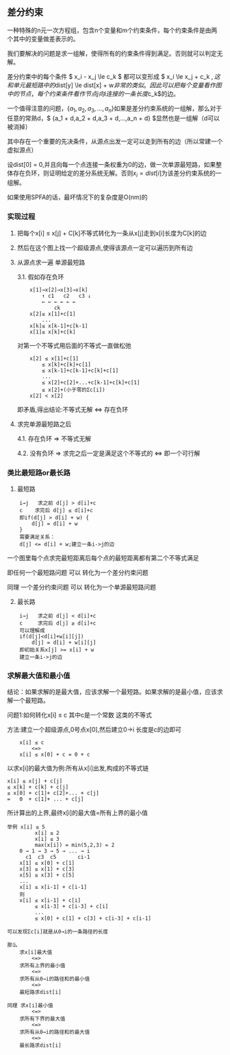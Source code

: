 ## 差分约束

一种特殊的n元一次方程组，包含n个变量和m个约束条件，每个约束条件是由两个其中的变量做差表示的。

我们要解决的问题是求一组解，使得所有的约束条件得到满足。否则就可以判定无解。

差分约束中的每个条件 $ x_i - x_j \le c_k $ 都可以变形成 $ x_i \le x_j + c_k $,这和单元最短路中的$dist[y] \le dist[x] + w$非常的类似。因此可以把每个变量看作图中的节点，每个约束条件看作节点j向i连接的一条长度$c_k$的边。

一个值得注意的问题，$\{a_1,a_2,a_3,...,a_n\}$如果是差分约束系统的一组解，那么对于任意的常熟d，$ \{a_1 + d,a_2 + d,a_3 + d,...,a_n + d\} $显然也是一组解（d可以被消掉）

其中存在一个重要的先决条件，从源点出发一定可以走到所有的边（所以常建一个虚拟源点）

设dist[0] = 0,并且向每一个点连接一条权重为0的边，做一次单源最短路，如果整体存在负环，则证明给定的差分系统无解。否则$x_i = dist[i]$为该差分约束系统的一组解。

如果使用SPFA的话，最坏情况下的复杂度是O(nm)的

### 实现过程

1. 把每个x[i] ≤ x[j] + C[k]不等式转化为一条从x[j]走到x[i]长度为C[k]的边

2. 然后在这个图上找一个超级源点,使得该源点一定可以遍历到所有边 

3. 从源点求一遍 单源最短路
    
    3.1. 假如存在负环
    ```
        x[1]→x[2]→x[3]→x[k]
            ↑ c1   c2   c3 ↓
            ← ← ← ← ← ← 
                ck
        x[2]≤ x[1]+c[1]
            ...
        x[k]≤ x[k-1]+c[k-1]
        x[1]≤ x[k]+c[k]
    ```

    对第一个不等式用后面的不等式一直做松弛
    ```
        x[2] ≤ x[1]+c[1]
            ≤ x[k]+c[k]+c[1]
            ≤ x[k-1]+c[k-1]+c[k]+c[1]
            ...
            ≤ x[2]+c[2]+...+c[k-1]+c[k]+c[1]
            ≤ x[2]+(小于零的Σc[i])
        x[2] < x[2]
    ```
    即矛盾,得出结论:不等式无解 <=> 存在负环
4. 求完单源最短路之后
    
    4.1.  存在负环 => 不等式无解
    
    4.2.  没有负环 => 求完之后一定是满足这个不等式的 <=> 即一个可行解

### 类比最短路or最长路
1. 最短路
```
    i→j   求之前 d[j] > d[i]+c 
    c    求完后 d[j] ≤ d[i]+c 
    即if(d[j] > d[i] + w) {
        d[j] = d[i] + w
    }
    需要满足关系：
    d[j] <= d[i] + w;建立一条i->j的边
```
一个图里每个点求完最短距离后每个点的最短距离都有第二个不等式满足

即任何一个最短路问题 可以 转化为一个差分约束问题

同理  一个差分约束问题 可以 转化为一个单源最短路问题

2. 最长路
```
    i→j   求之前 d[j] < d[i]+c 
    c     求完后 d[j] ≥ d[i]+c  
    可以理解成
    if(d[j]<d[i]+w[i][j])
        d[j] = d[i] + w[i][j]
    即初始关系x[j] >= x[i] + w
    建立一条i->j的边
```

### 求解最大值和最小值

结论：如果求解的是最大值，应该求解一个最短路。如果求解的是最小值，应该求解一个最短路。

问题1:如何转化x[i] ≤ c 其中c是一个常数 这类的不等式

方法:建立一个超级源点,0号点x[0],然后建立0→i 长度是c的边即可

```
    x[i] ≤ c
        <=>
    x[i] ≤ x[0] + c = 0 + c   
```

以求x[i]的最大值为例:所有从x[i]出发,构成的不等式链   

```
x[i] ≤ x[j] + c[j] 
≤ x[k] + c[k] + c[j]
≤ x[0] + c[1]+ c[2]+... + c[j] 
=   0  + c[1]+ ... + c[j] 
```

所计算出的上界,最终x[i]的最大值=所有上界的最小值

```
举例 x[i] ≤ 5
         x[i] ≤ 2
         x[i] ≤ 3
         max(x[i]) = min(5,2,3) = 2
    0 → 1 → 3 → 5 → ... → i
      c1  c3  c5       ci-1
    x[1] ≤ x[0] + c[1] 
    x[3] ≤ x[1] + c[3] 
    x[5] ≤ x[3] + c[5]
    ...
    x[i] ≤ x[i-1] + c[i-1]
    则
    x[i] ≤ x[i-1] + c[i] 
         ≤ x[i-3] + c[i-3] + c[i]
         ...
         ≤ x[0] + c[1] + c[3] + c[i-3] + c[i-1]

可以发现Σc[i]就是从0→i的一条路径的长度
```

```
那么
    求x[i]最大值
        <=>
    求所有上界的最小值
        <=>
    求所有从0→i的路径和的最小值
        <=>
    最短路求dist[i]

同理 求x[i]最小值
        <=>
    求所有下界的最大值
        <=>
    求所有从0→i的路径和的最大值
        <=>
    最长路求dist[i]
```
    